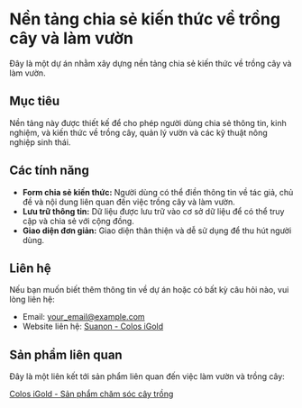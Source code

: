 
# Nền tảng chia sẻ kiến thức về trồng cây và làm vườn

Đây là một dự án nhằm xây dựng nền tảng chia sẻ kiến thức về trồng cây và làm vườn. 

## Mục tiêu

Nền tảng này được thiết kế để cho phép người dùng chia sẻ thông tin, kinh nghiệm, và kiến thức về trồng cây, quản lý vườn và các kỹ thuật nông nghiệp sinh thái.

## Các tính năng

- **Form chia sẻ kiến thức:** Người dùng có thể điền thông tin về tác giả, chủ đề và nội dung liên quan đến việc trồng cây và làm vườn.
- **Lưu trữ thông tin:** Dữ liệu được lưu trữ vào cơ sở dữ liệu để có thể truy cập và chia sẻ với cộng đồng.
- **Giao diện đơn giản:** Giao diện thân thiện và dễ sử dụng để thu hút người dùng.

## Liên hệ

Nếu bạn muốn biết thêm thông tin về dự án hoặc có bất kỳ câu hỏi nào, vui lòng liên hệ:

- Email: your_email@example.com
- Website liên hệ: [Suanon - Colos iGold](https://suanon.com.vn/san-pham/colos-iggold)

## Sản phẩm liên quan

Đây là một liên kết tới sản phẩm liên quan đến việc làm vườn và trồng cây:

[Colos iGold - Sản phẩm chăm sóc cây trồng](https://suanon.com.vn/san-pham/colos-iggold)
```

